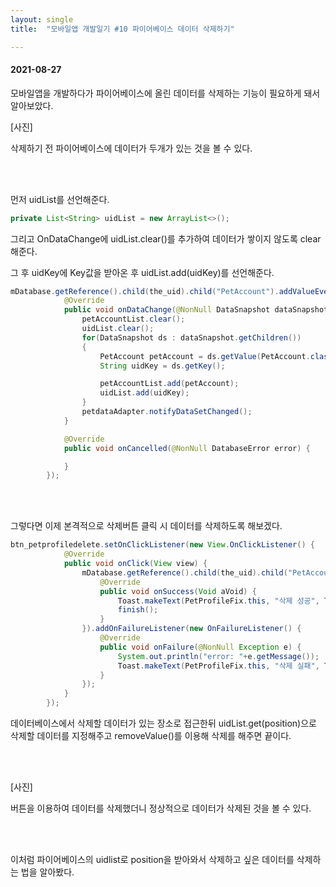 ```yaml
---
layout: single
title:  "모바일앱 개발일기 #10 파이어베이스 데이터 삭제하기"

---
```


#### 2021-08-27

모바일앱을 개발하다가 파이어베이스에 올린 데이터를 삭제하는 기능이 필요하게 돼서 알아보았다.

[사진]

삭제하기 전 파이어베이스에 데이터가 두개가 있는 것을 볼 수 있다.

 <br/><br/>

먼저 uidList를 선언해준다.

```java
private List<String> uidList = new ArrayList<>();
```

그리고 OnDataChange에 uidList.clear()를 추가하여 데이터가 쌓이지 않도록 clear해준다.

그 후  uidKey에 Key값을 받아온 후 uidList.add(uidKey)를 선언해준다.

```java
mDatabase.getReference().child(the_uid).child("PetAccount").addValueEventListener(new ValueEventListener() {
            @Override
            public void onDataChange(@NonNull DataSnapshot dataSnapshot) {
                petAccountList.clear();
                uidList.clear();
                for(DataSnapshot ds : dataSnapshot.getChildren())         
                {
                    PetAccount petAccount = ds.getValue(PetAccount.class);
                    String uidKey = ds.getKey();

                    petAccountList.add(petAccount);
                    uidList.add(uidKey);
                }
                petdataAdapter.notifyDataSetChanged();
            }

            @Override
            public void onCancelled(@NonNull DatabaseError error) {

            }
        });
```

 <br/><br/>

그렇다면 이제 본격적으로 삭제버튼 클릭 시 데이터를 삭제하도록 해보겠다.

```java
btn_petprofiledelete.setOnClickListener(new View.OnClickListener() {
            @Override
            public void onClick(View view) {
                mDatabase.getReference().child(the_uid).child("PetAccount").child(uidList.get(position)).removeValue().addOnSuccessListener(new OnSuccessListener<Void>() {
                    @Override
                    public void onSuccess(Void aVoid) {
                        Toast.makeText(PetProfileFix.this, "삭제 성공", Toast.LENGTH_SHORT).show();
                        finish();
                    }
                }).addOnFailureListener(new OnFailureListener() {
                    @Override
                    public void onFailure(@NonNull Exception e) {
                        System.out.println("error: "+e.getMessage());
                        Toast.makeText(PetProfileFix.this, "삭제 실패", Toast.LENGTH_SHORT).show();
                    }
                });
            }
        });
```

데이터베이스에서 삭제할 데이터가 있는 장소로 접근한뒤 uidList.get(position)으로 삭제할 데이터를 지정해주고 removeValue()를 이용해 삭제를 해주면 끝이다.

 <br/><br/>

[사진]

버튼을 이용하여 데이터를 삭제했더니 정상적으로 데이터가 삭제된 것을 볼 수 있다.

 <br/><br/>

이처럼 파이어베이스의 uidlist로 position을 받아와서 삭제하고 싶은 데이터를 삭제하는 법을 알아봤다.
